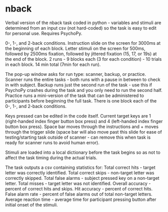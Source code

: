 # nback
Verbal version of the nback task coded in python - variables and stimuli are determined from an input csv (not hard-coded) so the task is easy to edit for personal use. Requires PsychoPy.

0-, 1-, and 2-back conditions.
Instruction slide on the screen for 3000ms at the beginning of each block.
Letter stimuli on the screen for 500ms, followed by 2500ms fixation, followed by jittered fixation (15, 17, or 19s) at the end of the block.
2 runs - 9 blocks each (3 for each condition) - 10 trials in each block.
14 min total (7min for each run).

The pop-up window asks for run type: scanner, backup, or practice.
Scanner runs the entire tasks - both runs with a pause in between to check in with subject. 
Backup runs just the second run of the task - use this if PsychoPy crashes during the task and you only need to run the second half.
Practice runs a mini-version of the task that can be administered to participants before beginning the full task. There is one block each of the 0-, 1-, and 2-back conditions.

Keys pressed can be edited in the code itself. Current target keys are 1 (right-handed index finger button box press) and 4 (left-handed index finger button box press). Space bar moves through the instructions and + moves through the trigger slide (space bar will also move past this slide for ease of testing/starting task outside of scanner - can remove this when task is ready for scanner runs to avoid human error).

Stimuli are loaded into a local dictionary before the task begins so as not to affect the task timing during the actual trials.

The task outputs a csv containing statistics for: 
Total correct hits - target letter was correctly identified.
Total correct skips - non-target letter was correctly skipped.
Total false alarms - subject pressed key on a non-target letter.
Total misses - target letter was not identified.
Overall accuracy - percent of correct hits and skips.
Hit accuracy - percent of correct hits.
False alarm rate - percent of false alarms out of total non-target letters.
Average reaction time - average time for participant pressing button after initial onset of the stimuli.
